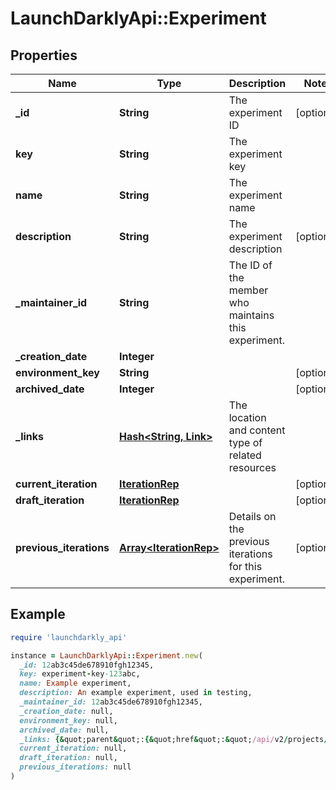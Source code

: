 # LaunchDarklyApi::Experiment

## Properties

| Name | Type | Description | Notes |
| ---- | ---- | ----------- | ----- |
| **_id** | **String** | The experiment ID | [optional] |
| **key** | **String** | The experiment key |  |
| **name** | **String** | The experiment name |  |
| **description** | **String** | The experiment description | [optional] |
| **_maintainer_id** | **String** | The ID of the member who maintains this experiment. |  |
| **_creation_date** | **Integer** |  |  |
| **environment_key** | **String** |  | [optional] |
| **archived_date** | **Integer** |  | [optional] |
| **_links** | [**Hash&lt;String, Link&gt;**](Link.md) | The location and content type of related resources |  |
| **current_iteration** | [**IterationRep**](IterationRep.md) |  | [optional] |
| **draft_iteration** | [**IterationRep**](IterationRep.md) |  | [optional] |
| **previous_iterations** | [**Array&lt;IterationRep&gt;**](IterationRep.md) | Details on the previous iterations for this experiment. | [optional] |

## Example

```ruby
require 'launchdarkly_api'

instance = LaunchDarklyApi::Experiment.new(
  _id: 12ab3c45de678910fgh12345,
  key: experiment-key-123abc,
  name: Example experiment,
  description: An example experiment, used in testing,
  _maintainer_id: 12ab3c45de678910fgh12345,
  _creation_date: null,
  environment_key: null,
  archived_date: null,
  _links: {&quot;parent&quot;:{&quot;href&quot;:&quot;/api/v2/projects/my-project/environments/my-environment&quot;,&quot;type&quot;:&quot;application/json&quot;},&quot;self&quot;:{&quot;href&quot;:&quot;/api/v2/projects/my-project/environments/my-environment/experiments/my-experiment&quot;,&quot;type&quot;:&quot;application/json&quot;}},
  current_iteration: null,
  draft_iteration: null,
  previous_iterations: null
)
```

